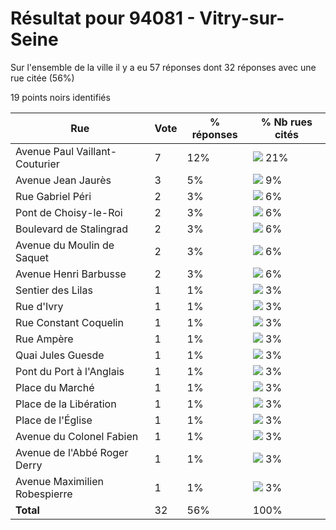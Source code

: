 # Résultat pour 94081 - Vitry-sur-Seine

Sur l'ensemble de la ville il y a eu 57 réponses dont 32 réponses avec une rue citée (56%)

19 points noirs identifiés

| Rue | Vote | % réponses | % Nb rues cités|
|-----|------|------------|----------------|
| Avenue Paul Vaillant-Couturier | 7 | 12% | <img src="../../img/bar_21.gif" />&nbsp;21%|
| Avenue Jean Jaurès | 3 | 5% | <img src="../../img/bar_9.gif" />&nbsp;9%|
| Rue Gabriel Péri | 2 | 3% | <img src="../../img/bar_6.gif" />&nbsp;6%|
| Pont de Choisy-le-Roi | 2 | 3% | <img src="../../img/bar_6.gif" />&nbsp;6%|
| Boulevard de Stalingrad | 2 | 3% | <img src="../../img/bar_6.gif" />&nbsp;6%|
| Avenue du Moulin de Saquet | 2 | 3% | <img src="../../img/bar_6.gif" />&nbsp;6%|
| Avenue Henri Barbusse | 2 | 3% | <img src="../../img/bar_6.gif" />&nbsp;6%|
| Sentier des Lilas | 1 | 1% | <img src="../../img/bar_3.gif" />&nbsp;3%|
| Rue d'Ivry | 1 | 1% | <img src="../../img/bar_3.gif" />&nbsp;3%|
| Rue Constant Coquelin | 1 | 1% | <img src="../../img/bar_3.gif" />&nbsp;3%|
| Rue Ampère | 1 | 1% | <img src="../../img/bar_3.gif" />&nbsp;3%|
| Quai Jules Guesde | 1 | 1% | <img src="../../img/bar_3.gif" />&nbsp;3%|
| Pont du Port à l'Anglais | 1 | 1% | <img src="../../img/bar_3.gif" />&nbsp;3%|
| Place du Marché | 1 | 1% | <img src="../../img/bar_3.gif" />&nbsp;3%|
| Place de la Libération | 1 | 1% | <img src="../../img/bar_3.gif" />&nbsp;3%|
| Place de l'Église | 1 | 1% | <img src="../../img/bar_3.gif" />&nbsp;3%|
| Avenue du Colonel Fabien | 1 | 1% | <img src="../../img/bar_3.gif" />&nbsp;3%|
| Avenue de l'Abbé Roger Derry | 1 | 1% | <img src="../../img/bar_3.gif" />&nbsp;3%|
| Avenue Maximilien Robespierre | 1 | 1% | <img src="../../img/bar_3.gif" />&nbsp;3%|
| **Total** | 32 | 56% | 100%|
